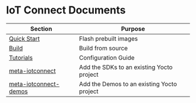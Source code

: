 # IoT Connect Documents

| Section                                                  | Purpose                                    |
|----------------------------------------------------------|--------------------------------------------|
| [Quick Start](./QuickStart/README.md)                    | Flash prebuilt images                      |
| [Build](./Build/README.md)                               | Build from source                          |
| [Tutorials](./Tutorials/README.md)                       | Configuration Guide                        |
| [meta-iotconnect](./Build/IoTC-SDK/GENERIC-README.md)    | Add the SDKs to an existing Yocto project  |
| [meta-iotconnect-demos](./Build/Demos/GENERIC-README.md) | Add the Demos to an existing Yocto project |
